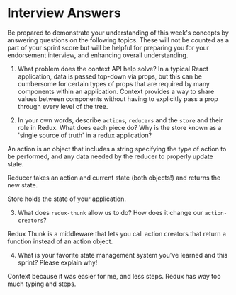 # Interview Answers
Be prepared to demonstrate your understanding of this week's concepts by answering questions on the following topics. These will not be counted as a part of your sprint score but will be helpful for preparing you for your endorsement interview, and enhancing overall understanding.

1. What problem does the context API help solve?
In a typical React application, data is passed top-down via props, but this can be cumbersome for certain types of props that are required by many components within an application. Context provides a way to share values between components without having to explicitly pass a prop through every level of the tree.

2. In your own words, describe `actions`, `reducers` and the `store` and their role in Redux. What does each piece do? Why is the store known as a 'single source of truth' in a redux application?

An action is an object that includes a string specifying the type of action to be performed, and any data needed by the reducer to properly update state.

Reducer takes an action and current state (both objects!) and returns the new state.

Store holds the state of your application.

3. What does `redux-thunk` allow us to do? How does it change our `action-creators`?

Redux Thunk is a middleware that lets you call action creators that return a function instead of an action object.

4. What is your favorite state management system you've learned and this sprint? Please explain why!

Context because it was easier for me, and less steps. Redux has way too much typing and steps.